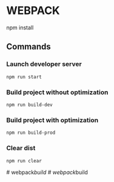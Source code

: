 # WEBPACK
npm install

## Commands

### Launch developer server
```shell
npm run start
```

### Build project without optimization
```shell
npm run build-dev
```

### Build project with optimization
```shell
npm run build-prod
```

### Clear dist
```shell
npm run clear
```
#   w e b p a c k _ b u i l d  
 #   w e b p a c k _ b u i l d  
 